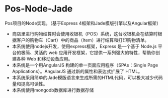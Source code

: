 # Pos-Node-Jade
Pos项目的Node实现。（基于Express 4框架和Jade模版引擎以及Angular框架）
- 商店里进行购物结算时会使用收银机（POS）系统，这台收银机会在结算时根据客户的购物车（Cart）中的商品（Item）进行结算和打印购物清单。
- 本系统使用nodejs开发，使用express框架，Express 是一个基于 Node.js 平台的极简、灵活的 web 应用开发框架，它提供一系列强大的特性，帮助你创建各种 Web 和移动设备应用。
- 本系统是一个用AngularJS 构建的单一页面应用程序（SPAs：Single Page Applications）。AngularJS 通过新的属性和表达式扩展了 HTML。
- 本系统采用简单的Jade模版语言来生成所需的HTML代码，可以极大减少代码量和提高可读性。
- 本系统使用mongodb数据库进行数据存储
